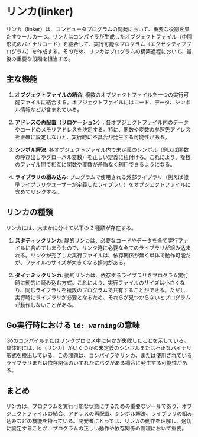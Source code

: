 # リンカ(linker)

リンカ（linker）は、コンピュータプログラムの開発において、重要な役割を果たすツールの一つ。リンカはコンパイラが生成したオブジェクトファイル（中間形式のバイナリコード）を結合して、実行可能なプログラム（エグゼクティブプログラム）を作成する。そのため、リンカはプログラムの構築過程において、最後の重要な段階を担当する。

## 主な機能

1. **オブジェクトファイルの結合**: 複数のオブジェクトファイルを一つの実行可能ファイルに結合する。オブジェクトファイルにはコード、データ、シンボル情報などが含まれている。

2. **アドレスの再配置（リロケーション）**: 各オブジェクトファイル内のデータやコードのメモリアドレスを決定する。特に、関数や変数の参照先アドレスを正確に設定しないと、実行時に不具合が発生する可能性がある。

3. **シンボル解決**: 各オブジェクトファイル内で未定義のシンボル（例えば関数の呼び出しやグローバル変数）を正しい定義に紐付ける。これにより、複数のファイル間で相互に関数や変数が矛盾なく利用できるようになる。

4. **ライブラリの組み込み**: プログラムで使用される外部ライブラリ（例えば標準ライブラリやユーザーが定義したライブラリ）をオブジェクトファイルに含めてリンクする。

## リンカの種類

リンカには、大まかに分けて以下の 2 種類が存在する。

1. **スタティックリンカ**: 静的リンカは、必要なコードやデータを全て実行ファイルに含めてしまうもので、リンク時に必要な全てのライブラリが組み込まれる。リンクが完了した実行ファイルは、依存関係が無く単体で動作可能だが、ファイルのサイズが大きくなる傾向がある。

2. **ダイナミックリンカ**: 動的リンカは、依存するライブラリをプログラム実行時に動的に読み込む方式。これにより、実行ファイルのサイズは小さくなり、同じライブラリを複数のプログラムで共有することができる。ただし、実行時にライブラリが必要となるため、それらが見つからないとプログラムが動作しないことがある。

## Go実行時における `ld: warning`の意味

Goのコンパイルまたはリンクプロセス中に何かが失敗したことを示している。具体的には、ld（リンカ）がいくつかの未定義のシンボルまたは不正なバイナリ形式を検出している。この問題は、コンパイラやリンカ、または使用されているライブラリまたは依存関係のいずれかにバグがある場合に発生する可能性がある。

## まとめ

リンカは、プログラムを実行可能な状態にするための重要なツールであり、オブジェクトファイルの結合、アドレスの再配置、シンボル解決、ライブラリの組み込みなどの機能を持っている。開発者にとっては、リンカの動作を理解し、適切に設定することが、プログラムの正しい動作や依存関係の管理において重要。
